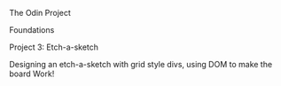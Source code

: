 The Odin Project

Foundations

Project 3: Etch-a-sketch

Designing an etch-a-sketch with grid style divs, using DOM to make the board Work!